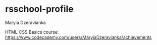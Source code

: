 # rsschool-profile

Maryia Dzeravianka

HTML CSS Basics course: https://www.codecademy.com/users/MaryiaDzeravianka/achievements
